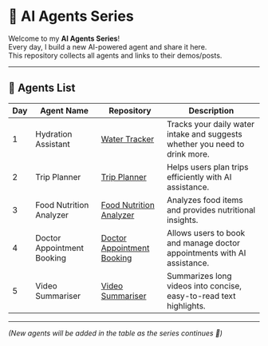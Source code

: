# 🤖 AI Agents Series

Welcome to my **AI Agents Series**!  
Every day, I build a new AI-powered agent and share it here.  
This repository collects all agents and links to their demos/posts.  

---

## 📌 Agents List

| Day | Agent Name                 | Repository | Description |
|-----|----------------------------|------------|-------------|
| 1   | Hydration Assistant        | [Water Tracker](https://github.com/Bhargavvv412/water-tracker) | Tracks your daily water intake and suggests whether you need to drink more. |
| 2   | Trip Planner               | [Trip Planner](https://github.com/Bhargavvv412/trip-planner) | Helps users plan trips efficiently with AI assistance. |
| 3   | Food Nutrition Analyzer    | [Food Nutrition Analyzer](https://github.com/Bhargavvv412/Food-Nutrition-Analyzer) | Analyzes food items and provides nutritional insights. |
| 4   | Doctor Appointment Booking | [Doctor Appointment Booking](https://github.com/Bhargavvv412/Doctor-Appointment-Booking) | Allows users to book and manage doctor appointments with AI assistance. |
| 5   | Video Summariser           | [Video Summariser](https://github.com/Bhargavvv412/Video-Summariser) | Summarizes long videos into concise, easy-to-read text highlights. |

---

*(New agents will be added in the table as the series continues 🚀)*
